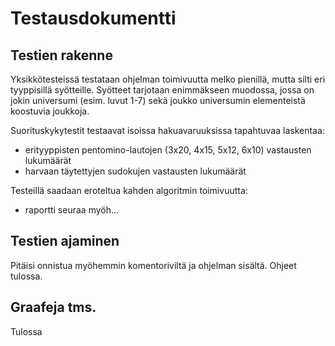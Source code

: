 # Testausdokumentti

## Testien rakenne

Yksikkötesteissä testataan ohjelman toimivuutta melko pienillä, mutta silti eri tyyppisillä syötteille. Syötteet tarjotaan enimmäkseen muodossa, jossa on jokin universumi (esim. luvut 1-7) sekä joukko universumin elementeistä koostuvia joukkoja. 


Suorituskykytestit testaavat isoissa hakuavaruuksissa tapahtuvaa laskentaa:
- erityyppisten pentomino-lautojen (3x20, 4x15, 5x12, 6x10) vastausten lukumäärät
- harvaan täytettyjen sudokujen vastausten lukumäärät

Testeillä saadaan eroteltua kahden algoritmin toimivuutta:
- raportti seuraa myöh...

## Testien ajaminen 

Pitäisi onnistua myöhemmin komentoriviltä ja ohjelman sisältä. Ohjeet tulossa.

## Graafeja tms.

Tulossa

